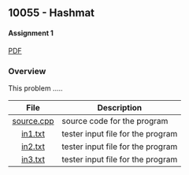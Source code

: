 ## 10055 - Hashmat
#### Assignment 1
[PDF](https://github.com/sgilliland/4883-Programming_Techniques-Gilliland/blob/main/Assignments/P10055/10055.pdf)

### Overview

This problem .....

| File | Description |
| :----: | ----------- |
| [source.cpp](https://github.com/sgilliland/4883-Programming_Techniques-Gilliland/blob/main/Assignments/P10055/source.cpp) |  source code for the program |
| [in1.txt](https://github.com/sgilliland/4883-Programming_Techniques-Gilliland/blob/main/Assignments/P10055/in1.txt) |  tester input file for the program |
| [in2.txt](https://github.com/sgilliland/4883-Programming_Techniques-Gilliland/blob/main/Assignments/P10055/in2.txt) |  tester input file for the program |
| [in3.txt](https://github.com/sgilliland/4883-Programming_Techniques-Gilliland/blob/main/Assignments/P10055/in3.txt) |  tester input file for the program |